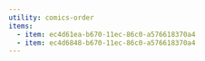```yaml
---
utility: comics-order
items:
  - item: ec4d61ea-b670-11ec-86c0-a576618370a4
  - item: ec4d6848-b670-11ec-86c0-a576618370a4
---
```

